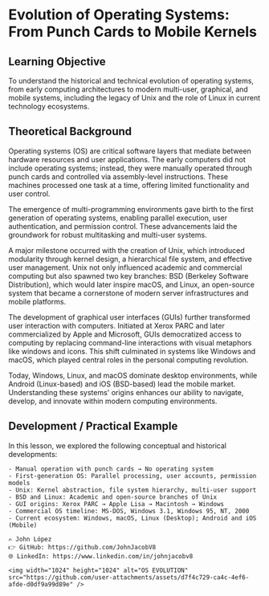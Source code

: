 # Evolution of Operating Systems: From Punch Cards to Mobile Kernels

## Learning Objective

To understand the historical and technical evolution of operating systems, from early computing architectures to modern multi-user, graphical, and mobile systems, including the legacy of Unix and the role of Linux in current technology ecosystems.

## Theoretical Background

Operating systems (OS) are critical software layers that mediate between hardware resources and user applications. The early computers did not include operating systems; instead, they were manually operated through punch cards and controlled via assembly-level instructions. These machines processed one task at a time, offering limited functionality and user control.

The emergence of multi-programming environments gave birth to the first generation of operating systems, enabling parallel execution, user authentication, and permission control. These advancements laid the groundwork for robust multitasking and multi-user systems.

A major milestone occurred with the creation of Unix, which introduced modularity through kernel design, a hierarchical file system, and effective user management. Unix not only influenced academic and commercial computing but also spawned two key branches: BSD (Berkeley Software Distribution), which would later inspire macOS, and Linux, an open-source system that became a cornerstone of modern server infrastructures and mobile platforms.

The development of graphical user interfaces (GUIs) further transformed user interaction with computers. Initiated at Xerox PARC and later commercialized by Apple and Microsoft, GUIs democratized access to computing by replacing command-line interactions with visual metaphors like windows and icons. This shift culminated in systems like Windows and macOS, which played central roles in the personal computing revolution.

Today, Windows, Linux, and macOS dominate desktop environments, while Android (Linux-based) and iOS (BSD-based) lead the mobile market. Understanding these systems' origins enhances our ability to navigate, develop, and innovate within modern computing environments.

## Development / Practical Example

In this lesson, we explored the following conceptual and historical developments:

```text
- Manual operation with punch cards → No operating system
- First-generation OS: Parallel processing, user accounts, permission models
- Unix: Kernel abstraction, file system hierarchy, multi-user support
- BSD and Linux: Academic and open-source branches of Unix
- GUI origins: Xerox PARC → Apple Lisa → Macintosh → Windows
- Commercial OS timeline: MS-DOS, Windows 3.1, Windows 95, NT, 2000
- Current ecosystem: Windows, macOS, Linux (Desktop); Android and iOS (Mobile)

✍️ John López  
👉 GitHub: https://github.com/JohnJacobV8  
🌐 LinkedIn: https://www.linkedin.com/in/johnjacobv8

<img width="1024" height="1024" alt="OS EVOLUTION" src="https://github.com/user-attachments/assets/d7f4c729-ca4c-4ef6-afde-d0df9a99d89e" />
